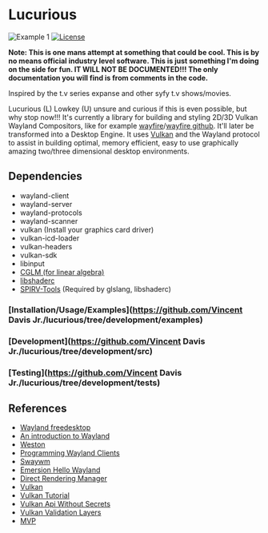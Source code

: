 # Lucurious
![Example 1](https://66.media.tumblr.com/76896cad1a8b07abc2ddd331dcc7403b/tumblr_oun56jf9mK1u2y46bo4_1280.jpg)
[![License](https://img.shields.io/badge/license-MIT-brightgreen.svg)](#license)

**Note: This is one mans attempt at something that could be cool. This is by no means official industry level software. This is just something I'm doing on the side for fun. IT WILL NOT BE DOCUMENTED!!! The only documentation you will find is from comments in the code.**

Inspired by the t.v series expanse and other syfy t.v shows/movies.

Lucurious (L) Lowkey (U) unsure and curious if this is even possible, but why stop now!!! It\'s currently a library for building and styling 2D/3D Vulkan Wayland Compositors, like for example [wayfire](https://wayfire.org/)/[wayfire github](https://github.com/WayfireWM/wayfire). It'll later be transformed into a Desktop Engine. It uses [Vulkan](https://www.khronos.org/vulkan/) and the Wayland protocol to assist in building optimal, memory efficient, easy to use graphically amazing two/three dimensional desktop environments.

## Dependencies
* wayland-client
* wayland-server
* wayland-protocols
* wayland-scanner
* vulkan (Install your graphics card driver)
* vulkan-icd-loader
* vulkan-headers
* vulkan-sdk
* libinput
* [CGLM (for linear algebra)](https://github.com/recp/cglm)
* [libshaderc](https://github.com/google/shaderc)
* [SPIRV-Tools](https://github.com/KhronosGroup/SPIRV-Tools) (Required by glslang, libshaderc)

### [Installation/Usage/Examples](https://github.com/Vincent Davis Jr./lucurious/tree/development/examples)
### [Development](https://github.com/Vincent Davis Jr./lucurious/tree/development/src)
### [Testing](https://github.com/Vincent Davis Jr./lucurious/tree/development/tests)

## References
* [Wayland freedesktop](https://wayland.freedesktop.org/)
* [An introduction to Wayland](https://drewdevault.com/2017/06/10/Introduction-to-Wayland.html)
* [Weston](https://github.com/wayland-project/weston)
* [Programming Wayland Clients](https://jan.newmarch.name/Wayland/index.html)
* [Swaywm](https://github.com/swaywm)
* [Emersion Hello Wayland](https://github.com/emersion/hello-wayland)
* [Direct Rendering Manager](https://dri.freedesktop.org/wiki/DRM/)
* [Vulkan](https://vulkan.lunarg.com)
* [Vulkan Tutorial](https://vulkan-tutorial.com/)
* [Vulkan Api Without Secrets](https://software.intel.com/en-us/articles/api-without-secrets-introduction-to-vulkan-part-2)
* [Vulkan Validation Layers](https://gpuopen.com/using-the-vulkan-validation-layers/)
* [MVP](https://jsantell.com/model-view-projection)
